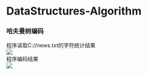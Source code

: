 # DataStructures-Algorithm
### 哈夫曼树编码  
程序读取C://news.txt的字符统计结果  
![](https://s1.ax2x.com/2018/08/29/5BjaEX.png)  
程序编码结果  
![](https://s1.ax2x.com/2018/08/29/5Bjc2l.png)

